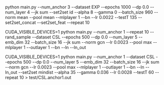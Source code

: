 
 python main.py --num_anchor 3 --dataset EXP --epochs 1000  --dp 0.0 --num_layer 4 --jk sum   --set2set id --alpha 8 --gamma 0 --batch_size 960  --norm mean --pool mean --mlplayer 1 --bn --lr 0.0022  --testT 135  --set2set_concat  --set2set_feat --repeat 10

 CUDA_VISIBLE_DEVICES=1 python main.py --num_anchor 1 --repeat 10 --rand_sample --dataset CSL --epochs 500  --dp 0.0 --num_layer 5 --emb_dim 32 --batch_size 16 --jk sum  --norm gcn --lr 0.0023 --pool max --mlplayer 1  --outlayer 1  --bn  --ln  --ln_out

  CUDA_VISIBLE_DEVICES=1 python main.py --num_anchor 1 --dataset CSL --epochs 500 --dp 0.0 --num_layer 5 --emb_dim 32 --batch_size 16 --jk sum --norm gcn --lr 0.0023 --pool max --mlplayer 1 --outlayer 1 --bn --ln --ln_out --set2set mindist --alpha 35 --gamma 0.036 --lr 0.0028 --testT 60 --repeat 10 > test/CSL.anchor1.out